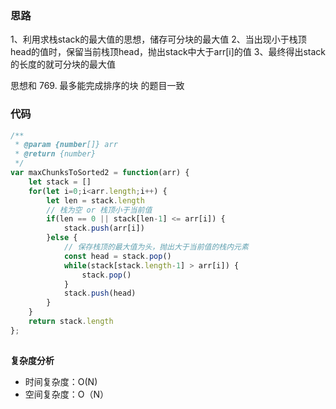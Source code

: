 ### 思路 
 
1、利用求栈stack的最大值的思想，储存可分块的最大值
2、当出现小于栈顶head的值时，保留当前栈顶head，抛出stack中大于arr[i]的值
3、最终得出stack的长度的就可分块的最大值

思想和 769. 最多能完成排序的块 的题目一致
 
 
### 代码 
 
 
``` js
/**
 * @param {number[]} arr
 * @return {number}
 */
var maxChunksToSorted2 = function(arr) {
    let stack = []
    for(let i=0;i<arr.length;i++) {
        let len = stack.length
        // 栈为空 or 栈顶小于当前值
        if(len == 0 || stack[len-1] <= arr[i]) {
            stack.push(arr[i])
        }else {
            // 保存栈顶的最大值为头，抛出大于当前值的栈内元素
            const head = stack.pop()
            while(stack[stack.length-1] > arr[i]) {
                stack.pop()
            }
            stack.push(head)
        }
    }
    return stack.length
};
 
``` 
 
**复杂度分析** 
- 时间复杂度：O(N) 
- 空间复杂度：O（N）